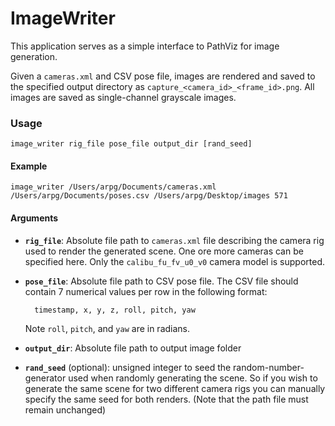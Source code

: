 ImageWriter
======

This application serves as a simple interface to PathViz for image generation.

Given a `cameras.xml` and CSV pose file, images are rendered and saved to the
specified output directory as `capture_<camera_id>_<frame_id>.png`. All images
are saved as single-channel grayscale images.

### Usage

    image_writer rig_file pose_file output_dir [rand_seed]

#### Example

    image_writer /Users/arpg/Documents/cameras.xml /Users/arpg/Documents/poses.csv /Users/arpg/Desktop/images 571

#### Arguments

- __`rig_file`__: Absolute file path to `cameras.xml` file describing the camera rig used to render the generated scene. One ore more cameras can be specified here. Only the `calibu_fu_fv_u0_v0` camera model is supported.

- __`pose_file`__: Absolute file path to CSV pose file. The CSV file should contain 7 numerical values per row in the following format:

        timestamp, x, y, z, roll, pitch, yaw

    Note `roll`, `pitch`, and `yaw` are in radians.

- __`output_dir`__: Absolute file path to output image folder

- __`rand_seed`__ (optional): unsigned integer to seed the random-number-generator used when randomly generating the scene. So if you wish to generate the same scene for two different camera rigs you can manually specify the same seed for both renders. (Note that the path file must remain unchanged)
